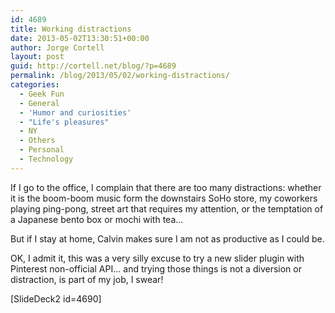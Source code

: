 ```yaml
---
id: 4689
title: Working distractions
date: 2013-05-02T13:30:51+00:00
author: Jorge Cortell
layout: post
guid: http://cortell.net/blog/?p=4689
permalink: /blog/2013/05/02/working-distractions/
categories:
  - Geek Fun
  - General
  - 'Humor and curiosities'
  - "Life's pleasures"
  - NY
  - Others
  - Personal
  - Technology
---
```

If I go to the office, I complain that there are too many distractions: whether it is the boom-boom music form the downstairs SoHo store, my coworkers playing ping-pong, street art that requires my attention, or the temptation of a Japanese bento box or mochi with tea...

But if I stay at home, Calvin makes sure I am not as productive as I could be.

OK, I admit it, this was a very silly excuse to try a new slider plugin with Pinterest non-official API... and trying those things is not a diversion or distraction, is part of my job, I swear!

[SlideDeck2 id=4690]

&nbsp;
